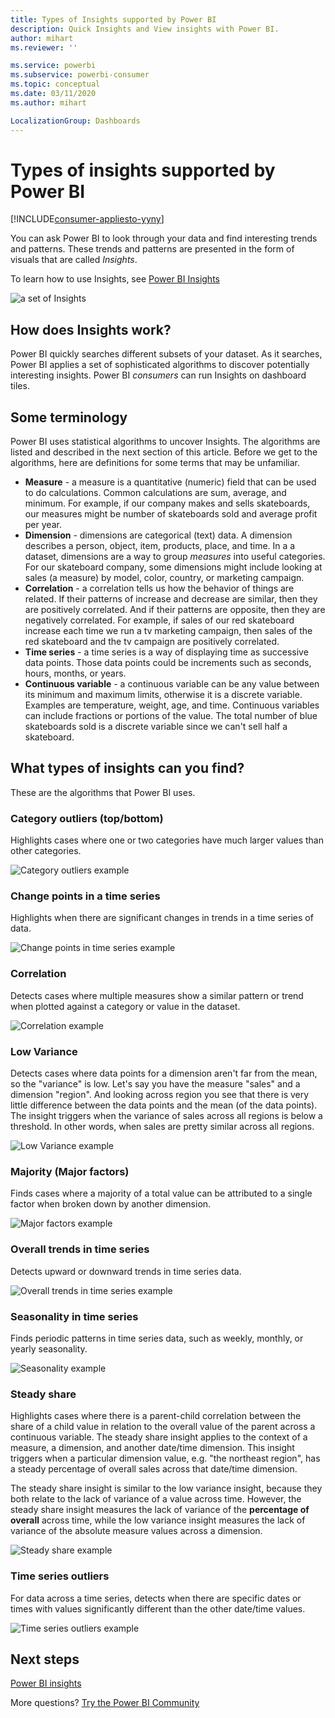 ```yaml
---
title: Types of Insights supported by Power BI
description: Quick Insights and View insights with Power BI.
author: mihart
ms.reviewer: ''

ms.service: powerbi
ms.subservice: powerbi-consumer
ms.topic: conceptual
ms.date: 03/11/2020
ms.author: mihart

LocalizationGroup: Dashboards
---
```

# Types of insights supported by Power BI

[!INCLUDE[consumer-appliesto-yyny](../includes/consumer-appliesto-yyny.md)]

You can ask Power BI to look through your data and find interesting trends and patterns. These trends and patterns are presented in the form of visuals that are called *Insights*. 

To learn how to use Insights, see [Power BI Insights](end-user-insights.md)

![a set of Insights](media/end-user-insight-types/power-bi-insight.png)

## How does Insights work?
Power BI quickly searches different subsets of your dataset. As it searches, Power BI applies a set of sophisticated algorithms to discover potentially interesting insights. Power BI *consumers* can run Insights on dashboard tiles.

## Some terminology
Power BI uses statistical algorithms to uncover  Insights. The algorithms are listed and described in the next section of this article. Before we get to the algorithms, here are definitions for some terms that may be unfamiliar. 

* **Measure** - a measure is a quantitative (numeric) field that can be used to do calculations. Common calculations are sum, average, and minimum. For example, if our company makes and sells skateboards, our measures might be number of skateboards sold and average profit per year.  
* **Dimension** - dimensions are categorical (text) data. A dimension describes a person, object, item, products, place, and time. In a a dataset, dimensions are a way to group *measures* into useful categories. For our skateboard company, some dimensions might include looking at sales (a measure) by model, color, country, or marketing campaign.   
* **Correlation** - a correlation tells us how the behavior of things are related.  If their patterns of increase and decrease are similar, then they are positively correlated. And if their patterns are opposite, then they are negatively correlated. For example, if sales of our red skateboard increase each time we run a tv marketing campaign, then sales of the red skateboard and the tv campaign are positively correlated.
* **Time series** - a time series is a way of displaying time as successive data points. Those data points could be increments such as seconds, hours, months, or years.  
* **Continuous variable** - a continuous variable can be any value between its minimum and maximum limits, otherwise it is a discrete variable. Examples are temperature, weight, age, and time. Continuous variables can include fractions or portions of the value. The total number of blue skateboards sold is a discrete variable since we can't sell half a skateboard.  

## What types of insights can you find?
These are the algorithms that Power BI uses. 

### Category outliers (top/bottom)
Highlights cases where one or two categories have much larger values than other categories.  

![Category outliers example](./media/end-user-insight-types/pbi-auto-insight-types-category-outliers.png)

### Change points in a time series
Highlights when there are significant changes in trends in a time series of data.

![Change points in time series example](./media/end-user-insight-types/pbi-auto-insight-types-changepoint.png)

### Correlation
Detects cases where multiple measures show a similar pattern or trend when plotted against a category or value in the dataset.

![Correlation example](./media/end-user-insight-types/pbi-auto-insight-types-correlation.png)

### Low Variance
Detects cases where data points for a dimension aren't far from the mean, so the "variance" is low. Let's say you have the measure "sales" and a dimension "region". And looking across region you see that there is very little difference between the data points and the mean (of the data points). The insight triggers when the variance of sales across all regions is below a threshold. In other words, when sales are pretty similar across all regions.

![Low Variance example](./media/end-user-insight-types/power-bi-low-variance.png)

### Majority (Major factors)
Finds cases where a majority of a total value can be attributed to a single factor when broken down by another dimension.  

![Major factors example](./media/end-user-insight-types/pbi-auto-insight-types-majority.png)

### Overall trends in time series
Detects upward or downward trends in time series data.

![Overall trends in time series example](./media/end-user-insight-types/pbi-auto-insight-types-trend.png)

### Seasonality in time series
Finds periodic patterns in time series data, such as weekly, monthly, or yearly seasonality.

![Seasonality example](./media/end-user-insight-types/pbi-auto-insight-types-seasonality-new.png)

### Steady share
Highlights cases where there is a parent-child correlation between the share of a child value in relation to the overall value of the parent across a continuous variable. The steady share insight applies to the context of a measure, a dimension, and another date/time dimension. This insight triggers when a particular dimension value, e.g. "the northeast region", has a steady percentage of overall sales across that date/time dimension.

The steady share insight is similar to the low variance insight, because they both relate to the lack of variance of a value across time. However, the steady share insight measures the lack of variance of the **percentage of overall** across time, while the low variance insight measures the lack of variance of the absolute measure values across a dimension.

![Steady share example](./media/end-user-insight-types/pbi-auto-insight-types-steadyshare.png)

### Time series outliers
For data across a time series, detects when there are specific dates or times with values significantly different than the other date/time values.

![Time series outliers example](./media/end-user-insight-types/pbi-auto-insight-types-time-series-outliers.png)

## Next steps
[Power BI insights](end-user-insights.md)

More questions? [Try the Power BI Community](https://community.powerbi.com/)

